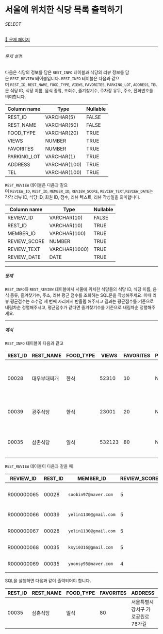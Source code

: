 # 서울에 위치한 식당 목록 출력하기

###### SELECT

[:link: 문제 페이지](https://school.programmers.co.kr/learn/courses/30/lessons/131118)

---

###### 문제 설명

다음은 식당의 정보를 담은 `REST_INFO` 테이블과 식당의 리뷰 정보를 담은 `REST_REVIEW` 테이블입니다. `REST_INFO` 테이블은 다음과 같으며 `REST_ID`, `REST_NAME`, `FOOD_TYPE`, `VIEWS`, `FAVORITES`, `PARKING_LOT`, `ADDRESS`, `TEL`은 식당 ID, 식당 이름, 음식 종류, 조회수, 즐겨찾기수, 주차장 유무, 주소, 전화번호를 의미합니다.

| Column name | Type         | Nullable |
| ----------- | ------------ | -------- |
| REST_ID     | VARCHAR(5)   | FALSE    |
| REST_NAME   | VARCHAR(50)  | FALSE    |
| FOOD_TYPE   | VARCHAR(20)  | TRUE     |
| VIEWS       | NUMBER       | TRUE     |
| FAVORITES   | NUMBER       | TRUE     |
| PARKING_LOT | VARCHAR(1)   | TRUE     |
| ADDRESS     | VARCHAR(100) | TRUE     |
| TEL         | VARCHAR(100) | TRUE     |

`REST_REVIEW` 테이블은 다음과 같으며 `REVIEW_ID`, `REST_ID`, `MEMBER_ID`, `REVIEW_SCORE`, `REVIEW_TEXT`,`REVIEW_DATE`는 각각 리뷰 ID, 식당 ID, 회원 ID, 점수, 리뷰 텍스트, 리뷰 작성일을 의미합니다.

| Column name  | Type          | Nullable |
| ------------ | ------------- | -------- |
| REVIEW_ID    | VARCHAR(10)   | FALSE    |
| REST_ID      | VARCHAR(10)   | TRUE     |
| MEMBER_ID    | VARCHAR(100)  | TRUE     |
| REVIEW_SCORE | NUMBER        | TRUE     |
| REVIEW_TEXT  | VARCHAR(1000) | TRUE     |
| REVIEW_DATE  | DATE          | TRUE     |

---

##### 문제

`REST_INFO`와 `REST_REVIEW` 테이블에서 서울에 위치한 식당들의 식당 ID, 식당 이름, 음식 종류, 즐겨찾기수, 주소, 리뷰 평균 점수를 조회하는 SQL문을 작성해주세요. 이때 리뷰 평균점수는 소수점 세 번째 자리에서 반올림 해주시고 결과는 평균점수를 기준으로 내림차순 정렬해주시고, 평균점수가 같다면 즐겨찾기수를 기준으로 내림차순 정렬해주세요.

---

##### 예시

`REST_INFO` 테이블이 다음과 같고

| REST_ID | REST_NAME    | FOOD_TYPE | VIEWS  | FAVORITES | PARKING_LOT | ADDRESS                                  | TEL          |
| ------- | ------------ | --------- | ------ | --------- | ----------- | ---------------------------------------- | ------------ |
| 00028   | 대우부대찌개 | 한식      | 52310  | 10        | N           | 경기도 용인시 처인구 남사읍 처인성로 309 | 031-235-1235 |
| 00039   | 광주식당     | 한식      | 23001  | 20        | N           | 경기도 부천시 산업로8번길 60             | 031-235-6423 |
| 00035   | 삼촌식당     | 일식      | 532123 | 80        | N           | 서울특별시 강서구 가로공원로76가길       | 02-135-1266  |

`REST_REVIEW` 테이블이 다음과 같을 때

| REVIEW_ID  | REST_ID | MEMBER_ID             | REVIEW_SCORE | REVIEW_TEXT                          | REVIEW_DATE |
| ---------- | ------- | --------------------- | ------------ | ------------------------------------ | ----------- |
| R000000065 | 00028   | `soobin97@naver.com`  | 5            | 부찌 국물에서 샤브샤브 맛이나고 깔끔 | 2022-04-12  |
| R000000066 | 00039   | `yelin1130@gmail.com` | 5            | 김치찌개 최곱니다.                   | 2022-02-12  |
| R000000067 | 00028   | `yelin1130@gmail.com` | 5            | 햄이 많아서 좋아요                   | 2022-02-22  |
| R000000068 | 00035   | `ksyi0316@gmail.com`  | 5            | 숙성회가 끝내줍니다.                 | 2022-02-15  |
| R000000069 | 00035   | `yoonsy95@naver.com`  | 4            | 비린내가 전혀없어요.                 | 2022-04-16  |

SQL을 실행하면 다음과 같이 출력되어야 합니다.

| REST_ID | REST_NAME | FOOD_TYPE | FAVORITES | ADDRESS                            | SCORE |
| ------- | --------- | --------- | --------- | ---------------------------------- | ----- |
| 00035   | 삼촌식당  | 일식      | 80        | 서울특별시 강서구 가로공원로76가길 | 4.50  |
